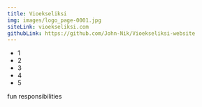 ```yaml
---
title: Vioekseliksi
img: images/logo_page-0001.jpg
siteLink: vioekseliksi.com
githubLink: https://github.com/John-Nik/Vioekseliksi-website
---
```

* 1
* 2
* 3
* 4
* 5

fun responsibilities

